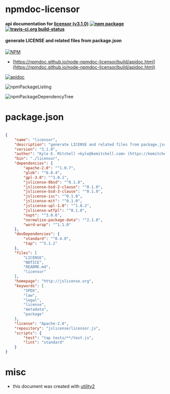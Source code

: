 # npmdoc-licensor

#### api documentation for  [licensor (v3.1.0)](http://jslicense.org)  [![npm package](https://img.shields.io/npm/v/npmdoc-licensor.svg?style=flat-square)](https://www.npmjs.org/package/npmdoc-licensor) [![travis-ci.org build-status](https://api.travis-ci.org/npmdoc/node-npmdoc-licensor.svg)](https://travis-ci.org/npmdoc/node-npmdoc-licensor)

#### generate LICENSE and related files from package.json

[![NPM](https://nodei.co/npm/licensor.png?downloads=true&downloadRank=true&stars=true)](https://www.npmjs.com/package/licensor)

- [https://npmdoc.github.io/node-npmdoc-licensor/build/apidoc.html](https://npmdoc.github.io/node-npmdoc-licensor/build/apidoc.html)

[![apidoc](https://npmdoc.github.io/node-npmdoc-licensor/build/screenCapture.buildCi.browser.%252Ftmp%252Fbuild%252Fapidoc.html.png)](https://npmdoc.github.io/node-npmdoc-licensor/build/apidoc.html)

![npmPackageListing](https://npmdoc.github.io/node-npmdoc-licensor/build/screenCapture.npmPackageListing.svg)

![npmPackageDependencyTree](https://npmdoc.github.io/node-npmdoc-licensor/build/screenCapture.npmPackageDependencyTree.svg)



# package.json

```json

{
    "name": "licensor",
    "description": "generate LICENSE and related files from package.json",
    "version": "3.1.0",
    "author": "Kyle E. Mitchell <kyle@kemitchell.com> (https://kemitchell.com)",
    "bin": "./licensor",
    "dependencies": {
        "apache-2.0": "^1.0.7",
        "glob": "^6.0.4",
        "gpl-3.0": "^1.0.1",
        "jslicense-0bsd": "^0.1.0",
        "jslicense-bsd-2-clause": "^0.1.0",
        "jslicense-bsd-3-clause": "^0.1.0",
        "jslicense-isc": "^0.1.0",
        "jslicense-mit": "^0.1.0",
        "jslicense-upl-1.0": "^1.0.2",
        "jslicense-wtfpl": "^0.1.0",
        "nopt": "^3.0.6",
        "normalize-package-data": "^2.1.0",
        "word-wrap": "^1.1.0"
    },
    "devDependencies": {
        "standard": "^8.4.0",
        "tap": "^5.1.2"
    },
    "files": [
        "LICENSE",
        "NOTICE",
        "README.md",
        "licensor"
    ],
    "homepage": "http://jslicense.org",
    "keywords": [
        "SPDX",
        "law",
        "legal",
        "license",
        "metadata",
        "package"
    ],
    "license": "Apache-2.0",
    "repository": "jslicense/licensor.js",
    "scripts": {
        "test": "tap tests/**/test.js",
        "lint": "standard"
    }
}
```



# misc
- this document was created with [utility2](https://github.com/kaizhu256/node-utility2)
